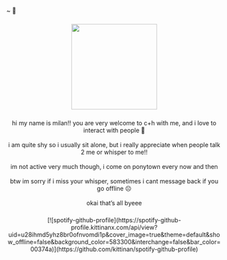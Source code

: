 <p align="left">~ 🦜</p>

###

<div align="center">
  <img height="200" src="https://24.media.tumblr.com/938056adc2bdd92f80712491149bff78/tumblr_mmtgftGhvg1rzn9vfo1_r1_500.gif"  />
</div>

###

<p align="center">hi my name is milan!! you are very welcome to c+h with me, and i love to interact with people 🙂<br><br>i am quite shy so i usually sit alone, but i really appreciate when people talk 2 me or whisper to me!!<br><br>im not active very much though, i come on ponytown every now and then<br><br>btw im sorry if i miss your whisper, sometimes i cant message back if you go offline ☹️<br><br>okai that’s all byeee</p>

###

<div align="center"> [![spotify-github-profile](https://spotify-github-profile.kittinanx.com/api/view?uid=u28ihmd5yhz8br0ofnvomdi1p&cover_image=true&theme=default&show_offline=false&background_color=583300&interchange=false&bar_color=00374a)](https://github.com/kittinan/spotify-github-profile)
